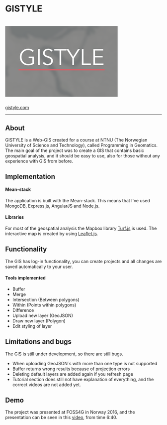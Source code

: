 # GISTYLE


![turf](/public/images/icon.png)
======

[gistyle.com](http://gistyle.herokuapp.com/#/views/welcome)

 ---

## About
GISTYLE is a Web-GIS created for a course at NTNU (The Norwegian University of Science and Technology), called Programming in Geomatics.
The main goal of the project was to create a GIS that contains basic geospatial analysis, and it should be easy to use, also for those without any experience with GIS from before.

## Implementation
#### Mean-stack
The application is built with the Mean-stack. This means that I've used MongoDB, Express.js, AngularJS and Node.js.

#### Libraries
For most of the geospatial analysis the Mapbox library [Turf.js](http://turfjs.org/) is used. The interactive map is created by using [Leaflet.js](http://leafletjs.com/).

## Functionality
The GIS has log-in functionality, you can create projects and all changes are saved automatically to your user.

#### Tools implemented
- Buffer
- Merge
- Intersection (Between polygons)
- Within (Points within polygons)
- Difference
- Upload new layer (GeoJSON)
- Draw new layer (Polygon)
- Edit styling of layer

## Limitations and bugs
The GIS is still under development, so there are still bugs.
- When uploading GeoJSON´s with more than one type is not supported
- Buffer returns wrong results because of projection errors
- Deleting default layers are added again if you refresh page
- Tutorial section does still not have explanation of everything, and the correct videos are not added yet.

## Demo
The project was presented at FOSS4G in Norway 2016, and the presentation can be seen in this [video](https://vimeo.com/album/4125736/video/181135135), from time 6:40.
